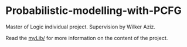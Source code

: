 # Probabilistic-modelling-with-PCFG
Master of Logic individual project. Supervision by Wilker Aziz.

Read the <a href="Probabilistic-modelling-with-PCFG/myLib">myLib/</a> for more information on the content of the project.
